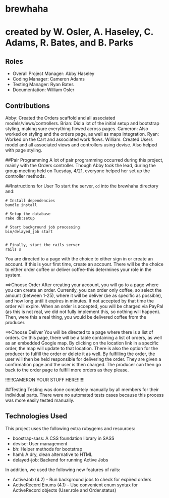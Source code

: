 # brewhaha
# created by W. Osler, A. Haseley, C. Adams, R. Bates, and B. Parks
## Roles
* Overall Project Manager: Abby Haseley
* Coding Manager: Cameron Adams
* Testing Manager: Ryan Bates
* Documentation: William Osler

## Contributions
Abby: Created the Orders scaffold and all associated models/views/controllers.
Brian: Did a lot of the initial setup and bootstrap styling, making sure everything flowed across pages.
Cameron: Also worked on styling and the orders page, as well as maps integration.
Ryan: Worked on the Cart and associated work flows.
William: Created Users model and all associated views and controllers using devise. Also helped with page styling.

##Pair Programming
A lot of pair programming occurred during this project, mainly with the Orders controller. Though Abby took the lead, during the group meeting held on Tuesday, 4/21, everyone helped her set up the controller methods.

##Instructions for User
To start the server, `cd` into the brewhaha directory and:

    # Install dependencies
    bundle install

    # Setup the database
    rake db:setup

    # Start background job processing
    bin/delayed_job start


    # Finally, start the rails server
    rails s

You are directed to a page with the choice to either sign in or create an account. If this is your first time, create an account. There will be the choice to either order coffee or deliver coffee-this determines your role in the system.

==>Choose Order
After creating your account, you will go to a page where you can create an order. Currently, you can order only coffee, so select the amount (between 1-25), where it will be deliver (be as specific as possible), and how long until it expires in minutes. If not accepted by that time the order will expire. When an order is accepted, you will be charged via PayPal (as this is not real, we did not fully implement this, so nothing will happen). Then, were this a real thing, you would be delivered coffee from the producer.

==>Choose Deliver
You will be directed to a page where there is a list of orders. On this page, there will be a table containing a list of orders, as well as an embedded Google map. By clicking on the location link in a specific order, the map will update to that location.
There is also the option for the producer to fulfill the order or delete it as well. By fulfilling the order, the user will then be held responsible for delivering the order. They are given a confirmation page and the user is then charged. The producer can then go back to the order page to fulfill more orders as they please.


!!!!!!CAMERON YOUR STUFF HERE!!!!!!



##Testing
Testing was done completely manually by all members for their individual parts. There were no automated tests cases because this process was more easily tested manually.

## Technologies Used

This project uses the following extra rubygems and resources:
* boostrap-sass: A CSS foundation library in SASS
* devise: User management
* bh: Helper methods for bootstrap
* haml: A dry, clean alternative to HTML
* delayed-job: Backend for running Active Jobs

In addition, we used the following new features of rails:
* ActiveJob (4.2) - Run background jobs to check for expired orders
* ActiveRecord Enums (4.1) - Use convenient enum syntax for ActiveRecord objects
  (User.role and Order.status)
